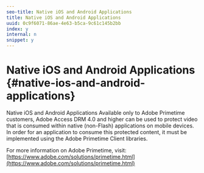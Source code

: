 ```yaml
---
seo-title: Native iOS and Android Applications
title: Native iOS and Android Applications
uuid: 0c9f6071-86ae-4e63-b5ca-9c61c145b2bb
index: y
internal: n
snippet: y
---
```


# Native iOS and Android Applications {#native-ios-and-android-applications}

Native iOS and Android Applications Available only to Adobe Primetime customers, Adobe Access DRM 4.0 and higher can be used to protect video that is consumed within native (non-Flash) applications on mobile devices. In order for an application to consume this protected content, it must be implemented using the Adobe Primetime Client libraries.

For more information on Adobe Primetime, visit: [https://www.adobe.com/solutions/primetime.html](https://www.adobe.com/solutions/primetime.html) 
